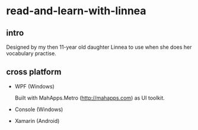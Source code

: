 # read-and-learn-with-linnea

## intro
Designed by my then 11-year old daughter Linnea to use when she does her vocabulary practise.

## cross platform
- WPF (Windows)

  Built with MahApps.Metro (http://mahapps.com) as UI toolkit.
  
- Console (Windows)
- Xamarin (Android)
